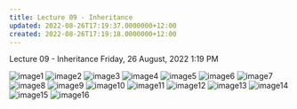 ```yaml
---
title: Lecture 09 - Inheritance
updated: 2022-08-26T17:19:37.0000000+12:00
created: 2022-08-26T17:19:18.0000000+12:00
---
```


Lecture 09 - Inheritance
Friday, 26 August, 2022
1:19 PM

![image1](../../../../resources/5ea2f2f524024a2c8a6e4b20260a996d.png)
![image2](../../../../resources/93a8593e316542758b126a8e91630e5c.png)
![image3](../../../../resources/a65d80e2aed843b88fa79da1584e4e85.png)
![image4](../../../../resources/8fdb6d97625d41f6b17f1729017e7f9d.png)
![image5](../../../../resources/c16795f7afa64f61bc2cd6941a2fdf6f.png)
![image6](../../../../resources/a40dc264b99a48bfa420102173117b3f.png)
![image7](../../../../resources/b0e3c86aa78545f7b2ff90f5f01394fb.png)
![image8](../../../../resources/8e0ee7c172af4282ab9a09ff6c3213e7.png)
![image9](../../../../resources/32df5c4c3d724fba9b19dfcba3fb593b.png)
![image10](../../../../resources/4066a6ccfd344c05bcd4fb0509d38b03.png)
![image11](../../../../resources/965bc6b7892843c9815b3168f91a5ccf.png)
![image12](../../../../resources/904ef2c7c67545fdad2696faa8ac3a9d.png)
![image13](../../../../resources/abcf018c9e534afea5210c0ef375d5b2.png)
![image14](../../../../resources/dccb69cd50a6416893a5af565425af76.png)
![image15](../../../../resources/621dd484a6d048c9a5f2c3ae6017fcb0.png)
![image16](../../../../resources/1f011d8fd41f46a89b9bb5c5166ef0d5.png)
